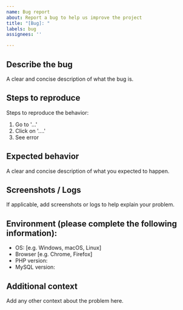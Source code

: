 ```yaml
---
name: Bug report
about: Report a bug to help us improve the project
title: "[Bug]: "
labels: bug
assignees: ''

---
```


## Describe the bug
A clear and concise description of what the bug is.

## Steps to reproduce
Steps to reproduce the behavior:
1. Go to '...'
2. Click on '....'
3. See error

## Expected behavior
A clear and concise description of what you expected to happen.

## Screenshots / Logs
If applicable, add screenshots or logs to help explain your problem.

## Environment (please complete the following information):
- OS: [e.g. Windows, macOS, Linux]
- Browser [e.g. Chrome, Firefox]
- PHP version: 
- MySQL version:

## Additional context
Add any other context about the problem here.
